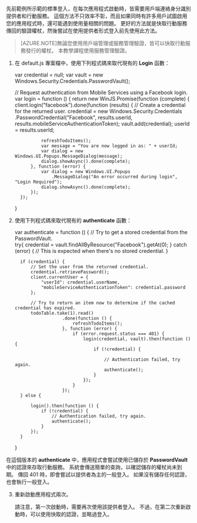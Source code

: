 先前範例所示範的標準登入，在每次應用程式啟動時，皆需要用戶端連絡身分識別提供者和行動服務。 這個方法不只效率不彰，而且如果同時有許多用戶試圖啟用您的應用程式時，還可能遇到使用量相關的問題。 更好的方法就是快取行動服務傳回的驗證權杖，然後嘗試在使用提供者形式登入前先使用此方法。
>[AZURE.NOTE]無論您使用用戶端管理或服務管理驗證，皆可以快取行動服務發行的權杖。 本教學課程使用服務管理驗證。

1. 在 default.js 專案檔中，使用下列程式碼來取代現有的 **Login** 函數：

     var credential = null;
     var vault = new Windows.Security.Credentials.PasswordVault();
    
     // Request authentication from Mobile Services using a Facebook login.
     var login = function () {
         return new WinJS.Promise(function (complete) {
             client.login("facebook").done(function (results) {
                 // Create a credential for the returned user.
                 credential = new Windows.Security.Credentials
                     .PasswordCredential("Facebook", results.userId,
                     results.mobileServiceAuthenticationToken);
                 vault.add(credential);
                 userId = results.userId;
    
                 refreshTodoItems();
                 var message = "You are now logged in as: " + userId;
                 var dialog = new Windows.UI.Popups.MessageDialog(message);
                 dialog.showAsync().done(complete);
             }, function (error) {
                 var dialog = new Windows.UI.Popups
                     .MessageDialog("An error occurred during login", "Login Required");
                 dialog.showAsync().done(complete);
             });
         });
     }

2. 使用下列程式碼來取代現有的 **authenticate** 函數：

     var authenticate = function () {
         // Try to get a stored credential from the PasswordVault.                
         try{
             credential = vault.findAllByResource("Facebook").getAt(0);
         }
         catch (error) {
             // This is expected when there's no stored credential.
         }
    
         if (credential) {
             // Set the user from the returned credential.   
             credential.retrievePassword();
             client.currentUser = {
                 "userId": credential.userName,
                 "mobileServiceAuthenticationToken": credential.password
             };
    
             // Try to return an item now to determine if the cached credential has expired.
             todoTable.take(1).read()
                         .done(function () {
                             refreshTodoItems();
                         }, function (error) {
                             if (error.request.status === 401) {
                                 login(credential, vault).then(function () {
                                     if (!credential) {
    
                                         // Authentication failed, try again.
                                         authenticate();
                                     }
                                 });
                             }                                   
                         });
         } else {
    
             login().then(function () {
                 if (!credential) {
                     // Authentication failed, try again.
                     authenticate();
                 }
             });
         }
     }

 在這個版本的 **authenticate** 中，應用程式會嘗試使用已儲存於 **PasswordVault** 中的認證來存取行動服務。 系統會傳送簡單的查詢，以確認儲存的權杖尚未到期。 傳回 401 時，即會嘗試以提供者為主的一般登入。 如果沒有儲存任何認證，也會執行一般登入。

3. 重新啟動應用程式兩次。

    請注意，第一次啟動時，需要再次使用該提供者登入。 不過，在第二次重新啟動時，可以使用快取的認證，並略過登入。




